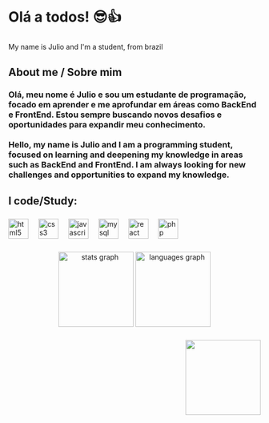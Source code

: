 <h1 align="left">Olá a todos! 😎👍</h1>

###

<p align="left">My name is Julio and I'm a student, from brazil</p>

###

<h2 align="left">About me / Sobre mim</h2>

###

<h3 align="left">Olá, meu nome é Julio e sou um estudante de programação, focado em aprender e me aprofundar em áreas como BackEnd e FrontEnd. Estou sempre buscando novos desafios e oportunidades para expandir meu conhecimento.<br><br>Hello, my name is Julio and I am a programming student, focused on learning and deepening my knowledge in areas such as BackEnd and FrontEnd. I am always looking for new challenges and opportunities to expand my knowledge.</h3>

###

<h2 align="left">I code/Study:</h2>

###

<div align="left">
  <img src="https://cdn.jsdelivr.net/gh/devicons/devicon/icons/html5/html5-original.svg" height="40" alt="html5 logo"  />
  <img width="12" />
  <img src="https://cdn.jsdelivr.net/gh/devicons/devicon/icons/css3/css3-original.svg" height="40" alt="css3 logo"  />
  <img width="12" />
  <img src="https://cdn.jsdelivr.net/gh/devicons/devicon/icons/javascript/javascript-original.svg" height="40" alt="javascript logo"  />
  <img width="12" />
  <img src="https://cdn.jsdelivr.net/gh/devicons/devicon/icons/mysql/mysql-original.svg" height="40" alt="mysql logo"  />
  <img width="12" />
  <img src="https://cdn.jsdelivr.net/gh/devicons/devicon/icons/react/react-original.svg" height="40" alt="react logo"  />
  <img width="12" />
  <img src="https://cdn.jsdelivr.net/gh/devicons/devicon/icons/php/php-original.svg" height="40" alt="php logo"  />
</div>

###

<div align="center">
  <img src="https://github-readme-stats.vercel.app/api?username=Juliolucena1010554&hide_title=false&hide_rank=false&show_icons=true&include_all_commits=true&count_private=true&disable_animations=false&theme=dracula&locale=en&hide_border=false&order=1" height="150" alt="stats graph"  />
  <img src="https://github-readme-stats.vercel.app/api/top-langs?username=Juliolucena1010554&locale=en&hide_title=false&layout=compact&card_width=320&langs_count=5&theme=dracula&hide_border=false&order=2" height="150" alt="languages graph"  />
</div>

###

<div align="right">
  <img height="150" src="https://imgs.search.brave.com/nAnHP9G_vCX2aUv3ObkxL6QU_79ZxI-F023SlWkk3cE/rs:fit:860:0:0:0/g:ce/aHR0cHM6Ly9tZWRp/YS50ZW5vci5jb20v/eENrQ0ExcU4yQU1B/QUFBTS9raXNzLXRy/b3BoeS1uZXltYXIt/anIuZ2lm.gif"  />
</div>

###
